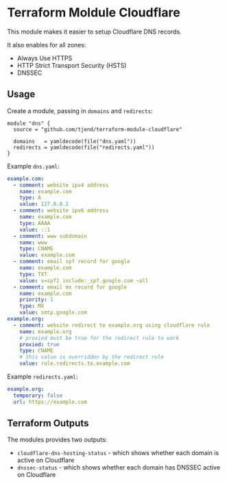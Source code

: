 # Terraform Moldule Cloudflare

This module makes it easier to setup Cloudflare DNS records.

It also enables for all zones:

- Always Use HTTPS
- HTTP Strict Transport Security (HSTS)
- DNSSEC

## Usage

Create a module, passing in `domains` and `redirects`:

```shell
module "dns" {
  source = "github.com/tjend/terraform-module-cloudflare"

  domains   = yamldecode(file("dns.yaml"))
  redirects = yamldecode(file("redirects.yaml"))
}
```

Example `dns.yaml`:

```yaml
example.com:
  - comment: website ipv4 address
    name: example.com
    type: A
    value: 127.0.0.1
  - comment: website ipv6 address
    name: example.com
    type: AAAA
    value: ::1
  - comment: www subdomain
    name: www
    type: CNAME
    value: example.com
  - comment: email spf record for google
    name: example.com
    type: TXT
    value: v=spf1 include:_spf.google.com ~all
  - comment: email mx record for google
    name: example.com
    priority: 1
    type: MX
    value: smtp.google.com
example.org:
  - comment: website redirect to example.org using cloudflare rule
    name: example.org
    # proxied must be true for the redirect rule to work
    proxied: true
    type: CNAME
    # this value is overridden by the redirect rule
    value: rule.redirects.to.example.com
```

Example `redirects.yaml`:

```yaml
example.org:
  temporary: false
  url: https://example.com
```

## Terraform Outputs

The modules provides two outputs:

- `cloudflare-dns-hosting-status` - which shows whether each domain is active on Cloudflare
- `dnssec-status` - which shows whether each domain has DNSSEC active on Cloudflare
